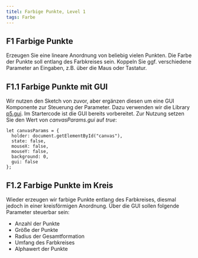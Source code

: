 ```yaml
---
titel: Farbige Punkte, Level 1
tags: Farbe
---
```


## F1 Farbige Punkte
Erzeugen Sie eine lineare Anordnung von beliebig vielen Punkten. Die Farbe der Punkte soll entlang des Farbkreises sein. Koppeln Sie ggf. verschiedene Parameter an Eingaben, z.B. über die Maus oder Tastatur.

## F1.1 Farbige Punkte mit GUI
Wir nutzen den Sketch von zuvor, aber ergänzen diesen um eine GUI Komponente zur Steuerung der Parameter. Dazu verwenden wir die Library [p5.gui](https://github.com/bitcraftlab/p5.gui). Im Startercode ist die GUI bereits vorbereitet. Zur Nutzung setzen Sie den Wert von *canvasParams.gui* auf *true*:

```
let canvasParams = {
  holder: document.getElementById("canvas"),
  state: false,
  mouseX: false,
  mouseY: false,
  background: 0,
  gui: false
};
```

## F1.2 Farbige Punkte im Kreis
Wieder erzeugen wir farbige Punkte entlang des Farbkreises, diesmal jedoch in einer kreisförmigen Anordnung. Über die GUI sollen folgende Parameter steuerbar sein:
- Anzahl der Punkte
- Größe der Punkte
- Radius der Gesamtformation
- Umfang des Farbkreises
- Alphawert der Punkte
